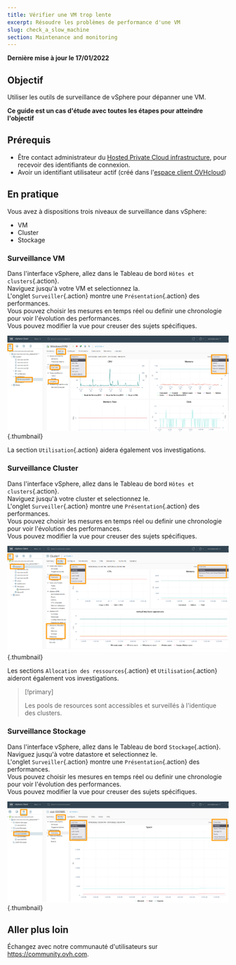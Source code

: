 ```yaml
---
title: Vérifier une VM trop lente
excerpt: Résoudre les problèmes de performance d'une VM
slug: check_a_slow_machine
section: Maintenance and monitoring
---
```


**Dernière mise à jour le 17/01/2022**

## Objectif

Utiliser les outils de surveillance de vSphere pour dépanner une VM.

**Ce guide est un cas d'étude avec toutes les étapes pour atteindre l'objectif**

## Prérequis

- Être contact administrateur du [Hosted Private Cloud infrastructure](https://www.ovhcloud.com/fr/enterprise/products/hosted-private-cloud/), pour recevoir des identifiants de connexion.
- Avoir un identifiant utilisateur actif (créé dans l'[espace client OVHcloud](https://www.ovh.com/auth/?action=gotomanager&from=https://www.ovh.com/fr/&ovhSubsidiary=fr))


## En pratique

Vous avez à dispositions trois niveaux de surveillance dans vSphere:
- VM
- Cluster
- Stockage

### Surveillance VM

Dans l'interface vSphere, allez dans le Tableau de bord `Hôtes et clusters`{.action}.<br>
Naviguez jusqu'à votre VM et selectionnez la.<br>
L'onglet `Surveiller`{.action} montre une `Présentation`{.action} des performances.<br>
Vous pouvez choisir les mesures en temps réel ou definir une chronologie pour voir l'évolution des performances.<br>
Vous pouvez modifier la vue pour creuser des sujets spécifiques.

![](images/en01vm.png){.thumbnail}

La section `Utilisation`{.action} aidera également vos investigations.

### Surveillance Cluster

Dans l'interface vSphere, allez dans le Tableau de bord `Hôtes et clusters`{.action}.<br>
Naviguez jusqu'à votre cluster et selectionnez le.<br>
L'onglet `Surveiller`{.action} montre une `Présentation`{.action} des performances.<br>
Vous pouvez choisir les mesures en temps réel ou definir une chronologie pour voir l'évolution des performances.<br>
Vous pouvez modifier la vue pour creuser des sujets spécifiques.

![](images/en02cluster.png){.thumbnail}

Les sections `Allocation des ressources`{.action} et `Utilisation`{.action} aideront également vos investigations.

> [!primary]
>
> Les pools de resources sont accessibles et surveillés à l'identique des clusters.
> 

### Surveillance Stockage

Dans l'interface vSphere, allez dans le Tableau de bord `Stockage`{.action}.<br>
Naviguez jusqu'à votre datastore et selectionnez le.<br>
L'onglet `Surveiller`{.action} montre une `Présentation`{.action} des performances.<br>
Vous pouvez choisir les mesures en temps réel ou definir une chronologie pour voir l'évolution des performances.<br>
Vous pouvez modifier la vue pour creuser des sujets spécifiques.

![](images/en03storage.png){.thumbnail}


## Aller plus loin

Échangez avec notre communauté d'utilisateurs sur <https://community.ovh.com>.
